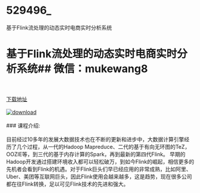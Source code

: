 # 529496_
基于Flink流处理的动态实时电商实时分析系统
# 基于Flink流处理的动态实时电商实时分析系统## 微信：mukewang8
<br/></br>[下载地址](http://www.36tz.cn/article/529496 "下载地址")
<br/></br>[![download](http://36tz.cn/muke_img/2019_12_1-13-300x197.png "下载地址")](http://www.36tz.cn/article/529496 "下载地址")
<br/></br>### 课程介绍:<br/></br>目前经过10多年的发展大数据技术也在不断的更新和进步中，大数据计算引擎经历了几个过程，从一代的Hadoop Mapreduce、二代的基于有向无环图的TeZ，OOZIE等，到三代的基于内存计算的Spark，再到最新的第四代Flink。 早期的Hadoop开发通过搭建环境收入都可以轻松破万，到如今Flink的崛起，相信更多的先机者会看到Flink的机遇。对于Flink巨头们早已经应用的非常成熟，比如阿里、Uber、美团等互联网巨头，因此Flink使用会越来越多，这是趋势，现在很多公司都在往Flink转换，足以可见Flink技术的先进和强大。


 
